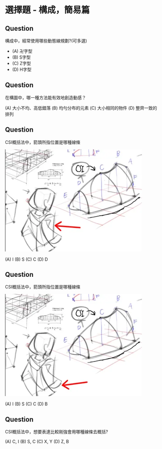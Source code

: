 # 選擇題 - 構成，簡易篇

## Question
構成中，經常使用哪些動態線規劃?(可多選)

* (A) 卍字型
* (B) S字型
* (C) Z字型
* (D) H字型


## Question

在構圖中，哪一種方法能有效地創造動感？

(A) 大小不均、高低錯落
(B) 均勻分布的元素
(C) 大小相同的物件
(D) 整齊一致的排列

## Question

CSI概括法中，箭頭所指位置是哪種線條

![](./CSI_I.webp)

(A) I
(B) S
(C) C
(D) D

## Question

CSI概括法中，箭頭所指位置是哪種線條

![](./CSI_C.webp)

(A) I
(B) S
(C) C
(D) B

## Question

CSI概括法中，想要表達比較剛強會用哪種線條去概括?

(A) C, I
(B) S, C
(C) X, Y
(D) Z, B
